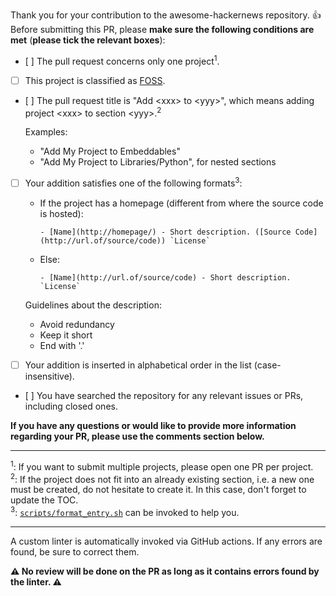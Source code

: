 Thank you for your contribution to the awesome-hackernews repository. :thumbsup:<br>
Before submitting this PR, please **make sure the following conditions are met** (**please tick the relevant boxes**):

- [ ] The pull request concerns only one project<sup>1</sup>.
- [ ] This project is classified as [FOSS](https://en.wikipedia.org/wiki/Free_and_open-source_software).
- [ ] The pull request title is "Add &lt;xxx&gt; to &lt;yyy&gt;", which means adding project &lt;xxx&gt; to section &lt;yyy&gt;.<sup>2</sup>
  
  Examples:
  - "Add My Project to Embeddables"
  - "Add My Project to Libraries/Python", for nested sections
- [ ] Your addition satisfies one of the following formats<sup>3</sup>:
  - If the project has a homepage (different from where the source code is hosted):
    ```
    - [Name](http://homepage/) - Short description. ([Source Code](http://url.of/source/code)) `License`
    ```
  - Else:
    ```
    - [Name](http://url.of/source/code) - Short description. `License`
    ```

  Guidelines about the description:
  - Avoid redundancy
  - Keep it short
  - End with '.'

- [ ] Your addition is inserted in alphabetical order in the list (case-insensitive).
- [ ] You have searched the repository for any relevant issues or PRs, including closed ones.

**If you have any questions or would like to provide more information regarding your PR, please use the comments section below.**

---

<sup>1</sup>: If you want to submit multiple projects, please open one PR per project.<br>
<sup>2</sup>: If the project does not fit into an already existing section, i.e. a new one must be created, do not hesitate to create it. In this case, don't forget to update the TOC.<br>
<sup>3</sup>: [`scripts/format_entry.sh`](https://github.com/bminusl/awesome-hackernews/blob/main/scripts/format_entry.sh) can be invoked to help you.

---

A custom linter is automatically invoked via GitHub actions. If any errors are found, be sure to correct them.

**⚠️ No review will be done on the PR as long as it contains errors found by the linter. ⚠️**
